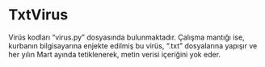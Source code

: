 # TxtVirus
Virüs kodları “virus.py” dosyasında bulunmaktadır. Çalışma mantığı ise, kurbanın bilgisayarına enjekte edilmiş bu virüs, “.txt” dosyalarına yapışır ve her yılın Mart ayında tetiklenerek, metin verisi içeriğini yok eder.
